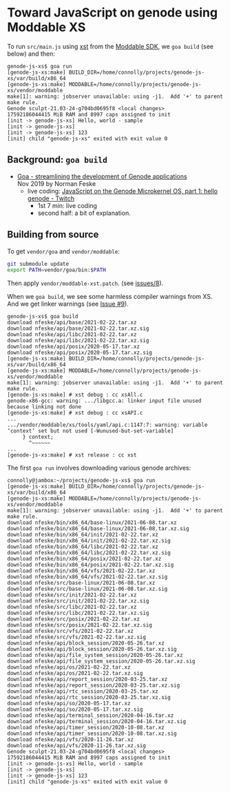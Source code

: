# Toward JavaScript on genode using Moddable XS

To run `src/main.js` using [xst][] from the [Moddable SDK][sdk],
we `goa build` (see below) and then:

```
genode-js-xs$ goa run
[genode-js-xs:make] BUILD_DIR=/home/connolly/projects/genode-js-xs/var/build/x86_64
[genode-js-xs:make] MODDABLE=/home/connolly/projects/genode-js-xs/vendor/moddable
make[1]: warning: jobserver unavailable: using -j1.  Add '+' to parent make rule.
Genode sculpt-21.03-24-g704bd0695f8 <local changes>
17592186044415 MiB RAM and 8997 caps assigned to init
[init -> genode-js-xs] Hello, world - sample
[init -> genode-js-xs] 
[init -> genode-js-xs] 123
[init] child "genode-js-xs" exited with exit value 0
```

[xst]: https://github.com/Moddable-OpenSource/moddable/blob/public/documentation/xs/xst.md
[sdk]: https://github.com/Moddable-OpenSource/moddable#readme

## Background: `goa build`

 - [Goa \- streamlining the development of Genode applications](https://genodians.org/nfeske/2019-11-25-goa)  
   Nov 2019 by Norman Feske
   - live coding: [JavaScript on the Genode Microkernel OS, part 1: hello genode \- Twitch](https://www.twitch.tv/videos/1090280743)
     - 1st 7 min: live coding
     - second half: a bit of explanation.

## Building from source

To get `vendor/goa` and `vendor/moddable`:

```sh
git submodule update
export PATH=vendor/goa/bin:$PATH
```

Then apply `vendor/moddable-xst.patch`. (see
[issues/8](https://github.com/dckc/genode-js-xs/issues/8)).


When we `goa build`, we see some harmless compiler warnings from XS.
And we get linker warnings (see [Issue \#9](https://github.com/dckc/genode-js-xs/issues/9)).

```
genode-js-xs$ goa build
download nfeske/api/base/2021-02-22.tar.xz
download nfeske/api/base/2021-02-22.tar.xz.sig
download nfeske/api/libc/2021-02-22.tar.xz
download nfeske/api/libc/2021-02-22.tar.xz.sig
download nfeske/api/posix/2020-05-17.tar.xz
download nfeske/api/posix/2020-05-17.tar.xz.sig
[genode-js-xs:make] BUILD_DIR=/home/connolly/projects/genode-js-xs/var/build/x86_64
[genode-js-xs:make] MODDABLE=/home/connolly/projects/genode-js-xs/vendor/moddable
make[1]: warning: jobserver unavailable: using -j1.  Add '+' to parent make rule.
[genode-js-xs:make] # xst debug : cc xsAll.c
genode-x86-gcc: warning: .../libgcc.a: linker input file unused because linking not done
[genode-js-xs:make] # xst debug : cc xsAPI.c
...
.../vendor/moddable/xs/tools/yaml/api.c:1147:7: warning: variable ‘context’ set but not used [-Wunused-but-set-variable]
     } context;
       ^~~~~~~
...
[genode-js-xs:make] # xst release : cc xst
```

The first `goa run` involves downloading various genode archives:

```
connolly@jambox:~/projects/genode-js-xs$ goa run
[genode-js-xs:make] BUILD_DIR=/home/connolly/projects/genode-js-xs/var/build/x86_64
[genode-js-xs:make] MODDABLE=/home/connolly/projects/genode-js-xs/vendor/moddable
make[1]: warning: jobserver unavailable: using -j1.  Add '+' to parent make rule.
download nfeske/bin/x86_64/base-linux/2021-06-08.tar.xz
download nfeske/bin/x86_64/base-linux/2021-06-08.tar.xz.sig
download nfeske/bin/x86_64/init/2021-02-22.tar.xz
download nfeske/bin/x86_64/init/2021-02-22.tar.xz.sig
download nfeske/bin/x86_64/libc/2021-02-22.tar.xz
download nfeske/bin/x86_64/libc/2021-02-22.tar.xz.sig
download nfeske/bin/x86_64/posix/2021-02-22.tar.xz
download nfeske/bin/x86_64/posix/2021-02-22.tar.xz.sig
download nfeske/bin/x86_64/vfs/2021-02-22.tar.xz
download nfeske/bin/x86_64/vfs/2021-02-22.tar.xz.sig
download nfeske/src/base-linux/2021-06-08.tar.xz
download nfeske/src/base-linux/2021-06-08.tar.xz.sig
download nfeske/src/init/2021-02-22.tar.xz
download nfeske/src/init/2021-02-22.tar.xz.sig
download nfeske/src/libc/2021-02-22.tar.xz
download nfeske/src/libc/2021-02-22.tar.xz.sig
download nfeske/src/posix/2021-02-22.tar.xz
download nfeske/src/posix/2021-02-22.tar.xz.sig
download nfeske/src/vfs/2021-02-22.tar.xz
download nfeske/src/vfs/2021-02-22.tar.xz.sig
download nfeske/api/block_session/2020-05-26.tar.xz
download nfeske/api/block_session/2020-05-26.tar.xz.sig
download nfeske/api/file_system_session/2020-05-26.tar.xz
download nfeske/api/file_system_session/2020-05-26.tar.xz.sig
download nfeske/api/os/2021-02-22.tar.xz
download nfeske/api/os/2021-02-22.tar.xz.sig
download nfeske/api/report_session/2020-03-25.tar.xz
download nfeske/api/report_session/2020-03-25.tar.xz.sig
download nfeske/api/rtc_session/2020-03-25.tar.xz
download nfeske/api/rtc_session/2020-03-25.tar.xz.sig
download nfeske/api/so/2020-05-17.tar.xz
download nfeske/api/so/2020-05-17.tar.xz.sig
download nfeske/api/terminal_session/2020-04-16.tar.xz
download nfeske/api/terminal_session/2020-04-16.tar.xz.sig
download nfeske/api/timer_session/2020-10-08.tar.xz
download nfeske/api/timer_session/2020-10-08.tar.xz.sig
download nfeske/api/vfs/2020-11-26.tar.xz
download nfeske/api/vfs/2020-11-26.tar.xz.sig
Genode sculpt-21.03-24-g704bd0695f8 <local changes>
17592186044415 MiB RAM and 8997 caps assigned to init
[init -> genode-js-xs] Hello, world - sample
[init -> genode-js-xs] 
[init -> genode-js-xs] 123
[init] child "genode-js-xs" exited with exit value 0
```
